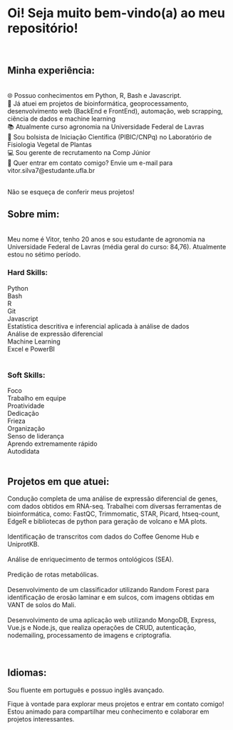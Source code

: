 # Oi! Seja muito bem-vindo(a) ao meu repositório!
<br>

## Minha experiência:
<br>
🌐 Possuo conhecimentos em Python, R, Bash e Javascript. <br>
📁 Já atuei em projetos de bioinformática, geoprocessamento, desenvolvimento web (BackEnd e FrontEnd), automação, web scrapping, ciência de dados e machine learning <br>
📚 Atualmente curso agronomia na Universidade Federal de Lavras <br>
🎲 Sou bolsista de Iniciação Científica (PIBIC/CNPq) no Laboratório de Fisiologia Vegetal de Plantas <br>
💻 Sou gerente de recrutamento na Comp Júnior <br>
📧 Quer entrar em contato comigo? Envie um e-mail para vitor.silva7@estudante.ufla.br <br>
<br>

Não se esqueça de conferir meus projetos!
<br>

## Sobre mim:
<br>
Meu nome é Vitor, tenho 20 anos e sou estudante de agronomia na Universidade Federal de Lavras (média geral do curso: 84,76). Atualmente estou no sétimo período.<br>

### Hard Skills:

Python <br>
Bash <br>
R <br>
Git <br>
Javascript <br>
Estatística descritiva e inferencial aplicada à análise de dados <br>
Análise de expressão diferencial <br>
Machine Learning <br>
Excel e PowerBI <br>
<br>

### Soft Skills:

Foco <br>
Trabalho em equipe <br>
Proatividade <br>
Dedicação <br>
Frieza <br>
Organização <br>
Senso de liderança <br>
Aprendo extremamente rápido <br>
Autodidata <br>
<br>

## Projetos em que atuei:

Condução completa de uma análise de expressão diferencial de genes, com dados obtidos em RNA-seq. Trabalhei com diversas ferramentas de bioinformática, como: FastQC, Trimmomatic, STAR, Picard, htseq-count, EdgeR e bibliotecas de python para geração de volcano e MA plots. <br> <br>
Identificação de transcritos com dados do Coffee Genome Hub e UniprotKB. <br> <br>
Análise de enriquecimento de termos ontológicos (SEA). <br> <br>
Predição de rotas metabólicas. <br> <br>
Desenvolvimento de um classificador utilizando Random Forest para identificação de erosão laminar e em sulcos, com imagens obtidas em VANT de solos do Mali. <br> <br>
Desenvolvimento de uma aplicação web utilizando MongoDB, Express, Vue.js e Node.js, que realiza operações de CRUD, autenticação, nodemailing, processamento de imagens e criptografia. <br> <br>
<br>

## Idiomas:

Sou fluente em português e possuo inglês avançado.
<br>

Fique à vontade para explorar meus projetos e entrar em contato comigo! Estou animado para compartilhar meu conhecimento e colaborar em projetos interessantes.
